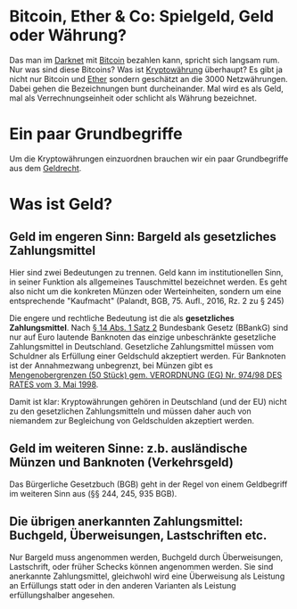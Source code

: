 # Bitcoin, Ether & Co: Spielgeld, Geld oder Währung?

Das man im [Darknet](https://de.wikipedia.org/wiki/Darknet) mit [Bitcoin](https://de.wikipedia.org/wiki/Bitcoin) bezahlen kann, spricht sich langsam rum. Nur was sind diese Bitcoins? Was ist [Kryptowährung](https://de.wikipedia.org/wiki/Kryptowährung) überhaupt? Es gibt ja nicht nur Bitcoin und [Ether](https://www.ethereum.org/ether) sondern geschätzt an die 3000 Netzwährungen. Dabei gehen die Bezeichnungen bunt durcheinander. Mal wird es als Geld, mal als Verrechnungseinheit oder schlicht als Währung bezeichnet.

# Ein paar Grundbegriffe

Um die Kryptowährungen einzuordnen brauchen wir ein paar Grundbegriffe aus dem [Geldrecht](https://de.wikipedia.org/wiki/Geld). 

# Was ist Geld?

## Geld im engeren Sinn: Bargeld als gesetzliches Zahlungsmittel

Hier sind zwei Bedeutungen zu trennen. Geld kann im institutionellen Sinn, in seiner Funktion als allgemeines Tauschmittel bezeichnet werden. Es geht also nicht um die konkreten Münzen oder Werteinheiten, sondern um eine entsprechende "Kaufmacht" (Palandt, BGB, 75. Aufl., 2016, Rz. 2 zu § 245)

Die engere und rechtliche Bedeutung ist die als **gesetzliches Zahlungsmittel**.
Nach [§ 14 Abs. 1 Satz 2](https://www.gesetze-im-internet.de/bbankg/__14.html) Bundesbank Gesetz (BBankG) sind nur auf Euro lautende Banknoten das einzige unbeschränkte gesetzliche Zahlungsmittel in Deutschland. Gesetzliche Zahlungsmittel müssen vom Schuldner als Erfüllung einer Geldschuld akzeptiert werden. Für Banknoten ist der Annahmezwang unbegrenzt, bei Münzen gibt es [Mengenobergrenzen (50 Stück) gem. VERORDNUNG (EG) Nr. 974/98 DES RATES vom 3. Mai 1998](http://eur-lex.europa.eu/legal-content/DE/TXT/PDF/?uri=CELEX:31998R0974).

Damit ist klar: Kryptowährungen gehören in Deutschland (und der EU) nicht zu den gesetzlichen Zahlungsmitteln und müssen daher auch von niemandem zur Begleichung von Geldschulden akzeptiert werden.

## Geld im weiteren Sinne: z.b. ausländische Münzen und Banknoten (Verkehrsgeld)

Das Bürgerliche Gesetzbuch (BGB) geht in der Regel von einem Geldbegriff im weiteren Sinn aus (§§ 244, 245, 935 BGB).


## Die übrigen anerkannten Zahlungsmittel: Buchgeld, Überweisungen, Lastschriften etc.

Nur Bargeld muss angenommen werden, Buchgeld durch Überweisungen, Lastschrift,  oder früher Schecks können angenommen werden. Sie sind anerkannte Zahlungsmittel, gleichwohl wird eine Überweisung als Leistung an Erfüllungs statt oder in den anderen Varianten als Leistung erfüllungshalber angesehen.
